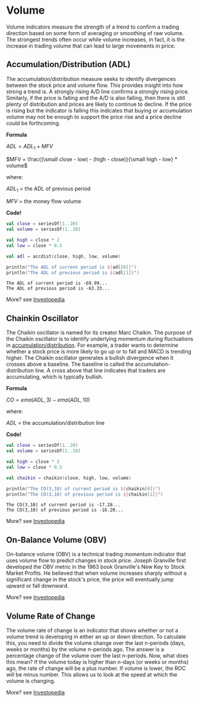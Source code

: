 # Volume

Volume indicators measure the strength of a trend to confirm a trading direction based on some form of averaging or smoothing of raw volume. The strongest trends often occur while volume increases, in fact, it is the increase in trading volume that can lead to large movements in price.

## Accumulation/Distribution (ADL)

The accumulation/distribution measure seeks to identify divergences between the stock price and volume flow. This provides insight into how strong a trend is. A strongly rising A/D line confirms a strongly rising price. Similarly, if the price is falling and the A/D is also falling, then there is still plenty of distribution and prices are likely to continue to decline. If the price is rising but the indicator is falling this indicates that buying or accumulation volume may not be enough to support the price rise and a price decline could be forthcoming.

**Formula**

$ADL = ADL_1 + MFV$

$MFV = \frac{(\small close - low) - (high - close)}{\small high - low} * volume$

where:

$ADL_1$ = the ADL of previous period

$MFV$ = the money flow volume

**Code!**

```kotlin
val close = seriesOf(1..20)
val volume = seriesOf(1..20)

val high = close * 2
val low = close * 0.5

val adl = accdist(close, high, low, volume)

println("The ADL of current period is ${adl[0]}")
println("The ADL of previous period is ${adl[1]}")
```

```output
The ADL of current period is -69.99...
The ADL of previous period is -63.33...
```

More? see [Investopedia](https://www.investopedia.com/terms/a/accumulationdistribution.asp)

## Chainkin Oscillator

The Chaikin oscillator is named for its creator Marc Chaikin. The purpose of the Chaikin oscillator is to identify underlying momentum during fluctuations in [accumulation/distribution](#accumulationdistribution-adl). For example, a trader wants to determine whether a stock price is more likely to go up or to fall and MACD is trending higher. The Chaikin oscillator generates a bullish divergence when it crosses above a baseline. The baseline is called the accumulation-distribution line. A cross above that line indicates that traders are accumulating, which is typically bullish.

**Formula**

$CO = ema(ADL, 3) - ema(ADL, 10)$

where:

$ADL$ = the accumulation/distribution line

**Code!**

```kotlin
val close = seriesOf(1..20)
val volume = seriesOf(1..20)

val high = close * 2
val low = close * 0.5

val chaikin = chaikin(close, high, low, volume)

println("The CO(3,10) of current period is ${chaikin[0]}")
println("The CO(3,10) of previous period is ${chaikin[1]}")
```

```output
The CO(3,10) of current period is -17.28...
The CO(3,10) of previous period is -16.20...
```

More? see [Investopedia](https://www.investopedia.com/terms/c/chaikinoscillator.asp)

## On-Balance Volume (OBV)

On-balance volume (OBV) is a technical trading momentum indicator that uses volume flow to predict changes in stock price. Joseph Granville first developed the OBV metric in the 1963 book Granville's New Key to Stock Market Profits. He believed that when volume increases sharply without a significant change in the stock's price, the price will eventually jump upward or fall downward.

More? see [Investopedia](https://www.investopedia.com/terms/o/onbalancevolume.asp)

## Volume Rate of Change

The volume rate of change is an indicator that shows whether or not a volume trend is developing in either an up or down direction. To calculate this, you need to divide the volume change over the last n-periods (days, weeks or months) by the volume n-periods ago. The answer is a percentage change of the volume over the last n-periods. Now, what does this mean? If the volume today is higher than n-days (or weeks or months) ago, the rate of change will be a plus number. If volume is lower, the ROC will be minus number. This allows us to look at the speed at which the volume is changing.

More? see [Investopedia](https://www.investopedia.com/articles/technical/02/091002.asp)